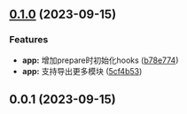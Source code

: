

## [0.1.0](https://github.com/OSpoon/CodeGenius/compare/0.0.1...0.1.0) (2023-09-15)


### Features

* **app:** 增加prepare时初始化hooks ([b78e774](https://github.com/OSpoon/CodeGenius/commit/b78e774552d15af2a05eeccf705e85ee2185e7b8))
* **app:** 支持导出更多模块 ([5cf4b53](https://github.com/OSpoon/CodeGenius/commit/5cf4b5358f945ab4db260abc8394eacbd71d839b))

## 0.0.1 (2023-09-15)